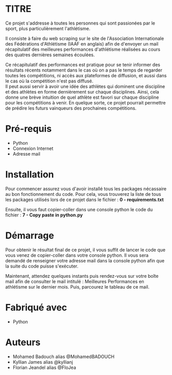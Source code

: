 # TITRE 

Ce projet s'addresse à toutes les personnes qui sont passionées par le sport, plus particulièrement l'athlétisme.

Il consiste à faire du web scraping sur le site de l'Association Internationale des Fédérations d'Athlétisme (IAAF en anglais) afin de d'envoyer un mail récapitulatif des meilleures performances d'athlétisme réalisées au cours des quatres dernières semaines écoulées.

Ce récapitulatif des performances est pratique pour se tenir informer des résultats récents notamment dans le cas où on a pas le temps de regarder toutes les compétitions, ni accès aux plateformes de diffusion, et aussi dans le cas où la compétition n'est pas diffusé.\
Il peut aussi servir à avoir une idée des athlètes qui dominent une discipline et des athlètes en forme dernièrement sur chaque disciplines. 
Ainsi, cela donne une brève intuition de quel athlète est favori sur chaque discipline pour les compétitions à venir. 
En quelque sorte, ce projet pourrait permettre de prédire les futurs vainqueurs des prochaines compétitions. 

# Pré-requis

- Python
- Connexion Internet
- Adresse mail 

# Installation

Pour commencer assurez vous d'avoir installé tous les packages nécassaire au bon fonctionnement du code. 
Pour cela, vous trouverez la liste de tous les packages utilisés lors de ce projet dans le fichier : **0 - requirements.txt**

Ensuite, il vous faut copier-coller dans une console python le code du fichier : **7 - Copy paste in python.py**

# Démarrage

Pour obtenir le résultat final de ce projet, il vous suffit de lancer le code que vous venez de copier-coller dans votre console python.
Il vous sera demandé de renseigner votre adresse mail dans la console python afin que la suite du code puisse s'exécuter.

Maintenant, attendez quelques instants puis rendez-vous sur votre boîte mail afin de consulter le mail intitulé : Meilleures Performances en athlétisme sur le dernier mois. 
Puis, parcourez le tableau de ce mail.

# Fabriqué avec

- Python

# Auteurs 

- Mohamed Badouch alias @MohamedBADOUCH
- Kyllian James alias @kyllianj
- Florian Jeandel alias @FloJea
